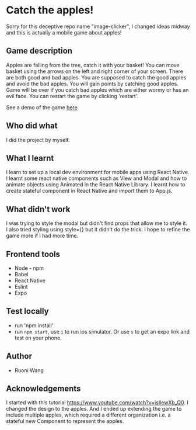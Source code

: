# Catch the apples!

Sorry for this deceptive repo name "image-clicker", I changed ideas midway and this is actually a mobile game about apples!

## Game description
Apples are falling from the tree, catch it with your basket! You can move basket using the arrows on the left and right corner of your screen. There are both good and bad apples. You are supposed to catch the good apples and avoid the bad apples. You will gain points by catching good apples. Game will be over if you catch bad apples which are either wormy or has an evil face. You can restart the game by clicking 'restart'.

See a demo of the game [here](https://vimeo.com/291129551)

## Who did what
I did the project by myself.

## What I learnt
I learn to set up a local dev environment for mobile apps using React Native. I learnt some react native components such as View and Modal and how to animate objects using Animated in the React Native Library. I learnt how to create stateful component in React Native and import them to App.js.

## What didn't work
I was trying to style the modal but didn't find props that allow me to style it. I also tried styling using style={} but it didn't do the trick. I hope to refine the game more if I had more time.

## Frontend tools
- Node - npm
- Babel
- React Native
- Eslint
- Expo

## Test locally
- run 'npm install'
- run `npm start`, use `i` to run ios simulator. Or use `s` to get an expo link and test on your phone.

## Author
- Ruoni Wang

## Acknowledgements
I started with this tutorial https://www.youtube.com/watch?v=jsIlewXb_Q0. I changed the design to the apples. And I ended up extending the game to include multiple apples, which required a different organization i.e. a stateful new Component to represent the apples.
